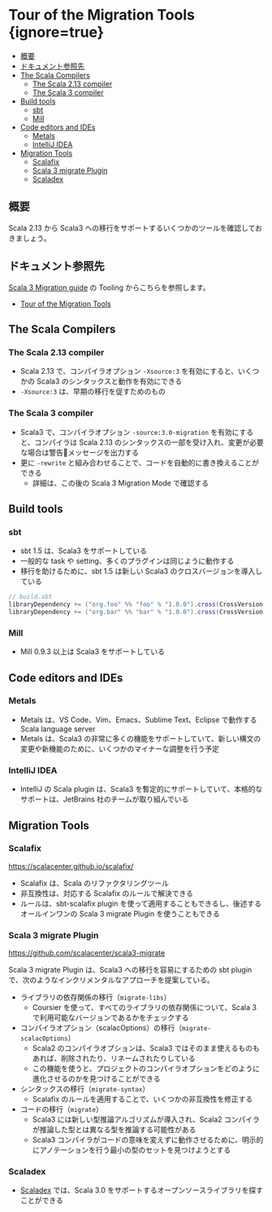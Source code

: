 # Tour of the Migration Tools {ignore=true}

<!-- @import "[TOC]" {cmd="toc" depthFrom=1 depthTo=6 orderedList=false} -->

<!-- code_chunk_output -->

- [概要](#概要)
- [ドキュメント参照先](#ドキュメント参照先)
- [The Scala Compilers](#the-scala-compilers)
  - [The Scala 2.13 compiler](#the-scala-213-compiler)
  - [The Scala 3 compiler](#the-scala-3-compiler)
- [Build tools](#build-tools)
  - [sbt](#sbt)
  - [Mill](#mill)
- [Code editors and IDEs](#code-editors-and-ides)
  - [Metals](#metals)
  - [IntelliJ IDEA](#intellij-idea)
- [Migration Tools](#migration-tools)
  - [Scalafix](#scalafix)
  - [Scala 3 migrate Plugin](#scala-3-migrate-plugin)
  - [Scaladex](#scaladex)

<!-- /code_chunk_output -->


## 概要

Scala 2.13 から Scala3 への移行をサポートするいくつかのツールを確認しておきましょう。

## ドキュメント参照先

[Scala 3 Migration guide](https://scalacenter.github.io/scala-3-migration-guide/) の Tooling からこちらを参照します。

- [Tour of the Migration Tools](https://scalacenter.github.io/scala-3-migration-guide/docs/tooling/migration-tools.html)


## The Scala Compilers

### The Scala 2.13 compiler

- Scala 2.13 で、コンパイラオプション `-Xsource:3` を有効にすると、いくつかの Scala3 のシンタックスと動作を有効にできる
- `-Xsource:3` は、早期の移行を促すためのもの

### The Scala 3 compiler

- Scala3 で、コンパイラオプション `-source:3.0-migration` を有効にすると、コンパイラは Scala 2.13 のシンタックスの一部を受け入れ、変更が必要な場合は警告メッセージを出力する
- 更に `-rewrite` と組み合わせることで、コードを自動的に書き換えることができる
  - 詳細は、この後の Scala 3 Migration Mode で確認する

## Build tools

### sbt

- sbt 1.5 は、Scala3 をサポートしている
- 一般的な task や setting、多くのプラグインは同じように動作する
- 移行を助けるために、sbt 1.5 は新しい Scala3 のクロスバージョンを導入している

```scala
// build.sbt
libraryDependency += ("org.foo" %% "foo" % "1.0.0").cross(CrossVersion.for3Use2_13)
libraryDependency += ("org.bar" %% "bar" % "1.0.0").cross(CrossVersion.for2_13Use3)
```

### Mill

- Mill 0.9.3 以上は Scala3 をサポートしている


## Code editors and IDEs

### Metals

- Metals は、VS Code、Vim、Emacs、Sublime Text、Eclipse で動作する Scala language server
- Metals は、Scala3 の非常に多くの機能をサポートしていて、新しい構文の変更や新機能のために、いくつかのマイナーな調整を行う予定

### IntelliJ IDEA

- IntelliJ の Scala plugin は、Scala3 を暫定的にサポートしていて、本格的なサポートは、JetBrains 社のチームが取り組んでいる

## Migration Tools

### Scalafix

https://scalacenter.github.io/scalafix/

- Scalafix は、Scala のリファクタリングツール
- 非互換性は、対応する Scalafix のルールで解決できる
- ルールは、sbt-scalafix plugin を使って適用することもできるし、後述するオールインワンの Scala 3 migrate Plugin を使うこともできる

### Scala 3 migrate Plugin

https://github.com/scalacenter/scala3-migrate

Scala 3 migrate Plugin は、Scala3 への移行を容易にするための sbt plugin で、次のようなインクリメンタルなアプローチを提案している。

- ライブラリの依存関係の移行（`migrate-libs`）
  - Coursier を使って、すべてのライブラリの依存関係について、Scala 3 で利用可能なバージョンであるかをチェックする
- コンパイラオプション（scalacOptions）の移行（`migrate-scalacOptions`）
  - Scala2 のコンパイラオプションは、Scala3 ではそのまま使えるものもあれば、削除されたり、リネームされたりしている
  - この機能を使うと、プロジェクトのコンパイラオプションをどのように進化させるのかを見つけることができる
- シンタックスの移行（`migrate-syntax`）
  - Scalafix のルールを適用することで、いくつかの非互換性を修正する
- コードの移行（`migrate`）
  - Scala3 には新しい型推論アルゴリズムが導入され、Scala2 コンパイラが推論した型とは異なる型を推論する可能性がある
  - Scala3 コンパイラがコードの意味を変えずに動作させるために、明示的にアノテーションを行う最小の型のセットを見つけようとする

### Scaladex

- [Scaladex](https://index.scala-lang.org/search?q=*&scalaVersions=scala3) では、Scala 3.0 をサポートするオープンソースライブラリを探すことができる
